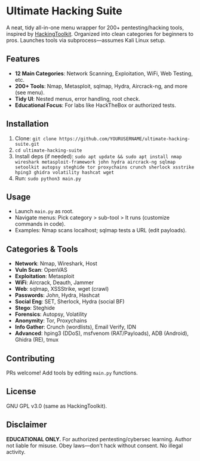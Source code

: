 # Ultimate Hacking Suite

A neat, tidy all-in-one menu wrapper for 200+ pentesting/hacking tools, inspired by [HackingToolkit](https://github.com/CodingRanjith/hackingtoolkit). Organized into clean categories for beginners to pros. Launches tools via subprocess—assumes Kali Linux setup.

## Features
- **12 Main Categories**: Network Scanning, Exploitation, WiFi, Web Testing, etc.
- **200+ Tools**: Nmap, Metasploit, sqlmap, Hydra, Aircrack-ng, and more (see menu).
- **Tidy UI**: Nested menus, error handling, root check.
- **Educational Focus**: For labs like HackTheBox or authorized tests.

## Installation
1. Clone: `git clone https://github.com/YOURUSERNAME/ultimate-hacking-suite.git`
2. `cd ultimate-hacking-suite`
3. Install deps (if needed): `sudo apt update && sudo apt install nmap wireshark metasploit-framework john hydra aircrack-ng sqlmap setoolkit autopsy steghide tor proxychains crunch sherlock xsstrike hping3 ghidra volatility hashcat wget`
4. Run: `sudo python3 main.py`

## Usage
- Launch `main.py` as root.
- Navigate menus: Pick category > sub-tool > It runs (customize commands in code).
- Examples: Nmap scans localhost; sqlmap tests a URL (edit payloads).

## Categories & Tools
- **Network**: Nmap, Wireshark, Host
- **Vuln Scan**: OpenVAS
- **Exploitation**: Metasploit
- **WiFi**: Aircrack, Deauth, Jammer
- **Web**: sqlmap, XSSStrike, wget (crawl)
- **Passwords**: John, Hydra, Hashcat
- **Social Eng**: SET, Sherlock, Hydra (social BF)
- **Stego**: Steghide
- **Forensics**: Autopsy, Volatility
- **Anonymity**: Tor, Proxychains
- **Info Gather**: Crunch (wordlists), Email Verify, IDN
- **Advanced**: hping3 (DDoS), msfvenom (RAT/Payloads), ADB (Android), Ghidra (RE), tmux

## Contributing
PRs welcome! Add tools by editing `main.py` functions.

## License
GNU GPL v3.0 (same as HackingToolkit).

## Disclaimer
**EDUCATIONAL ONLY.** For authorized pentesting/cybersec learning. Author not liable for misuse. Obey laws—don't hack without consent. No illegal activity.
